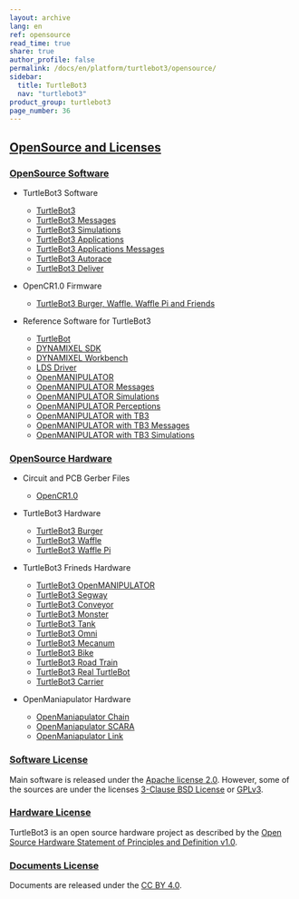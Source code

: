 ```yaml
---
layout: archive
lang: en
ref: opensource
read_time: true
share: true
author_profile: false
permalink: /docs/en/platform/turtlebot3/opensource/
sidebar:
  title: TurtleBot3
  nav: "turtlebot3"
product_group: turtlebot3
page_number: 36
---
```


<style>body {counter-reset: h1 13 !important;}</style>
<div style="counter-reset: h2 3"></div>

<!--[dummy Header 1]>
  <h1 id="dummy">More Info</h1>
  <h2 id="dummy">OpenSource and Licenses</h2>
  <p class="dummy_content">Available Resources</p>
<![end dummy Header 1]-->

## [OpenSource and Licenses](#opensource-licenses)

### [OpenSource Software](#opensource-software)

+ TurtleBot3 Software
  - [TurtleBot3](https://github.com/ROBOTIS-GIT/turtlebot3)
  - [TurtleBot3 Messages](https://github.com/ROBOTIS-GIT/turtlebot3_msgs)
  - [TurtleBot3 Simulations](https://github.com/ROBOTIS-GIT/turtlebot3_simulations)
  - [TurtleBot3 Applications](https://github.com/ROBOTIS-GIT/turtlebot3_applications)
  - [TurtleBot3 Applications Messages](https://github.com/ROBOTIS-GIT/turtlebot3_applications_msgs)
  - [TurtleBot3 Autorace](https://github.com/ROBOTIS-GIT/turtlebot3_autorace)
  - [TurtleBot3 Deliver](https://github.com/ROBOTIS-GIT/turtlebot3_deliver)

+ OpenCR1.0 Firmware
  - [TurtleBot3 Burger, Waffle. Waffle Pi and Friends](https://github.com/ROBOTIS-GIT/OpenCR)

+ Reference Software for TurtleBot3
  - [TurtleBot](https://github.com/turtlebot)
  - [DYNAMIXEL SDK](https://github.com/ROBOTIS-GIT/DynamixelSDK)
  - [DYNAMIXEL Workbench](https://github.com/ROBOTIS-GIT/dynamixel-workbench)
  - [LDS Driver](https://github.com/ROBOTIS-GIT/hls_lfcd_lds_driver)
  - [OpenMANIPULATOR](https://github.com/ROBOTIS-GIT/open_manipulator)
  - [OpenMANIPULATOR Messages](https://github.com/ROBOTIS-GIT/open_manipulator_msgs)
  - [OpenMANIPULATOR Simulations](https://github.com/ROBOTIS-GIT/open_manipulator_simulations)
  - [OpenMANIPULATOR Perceptions](https://github.com/ROBOTIS-GIT/open_manipulator_perceptions)
  - [OpenMANIPULATOR with TB3](https://github.com/ROBOTIS-GIT/open_manipulator_with_tb3)
  - [OpenMANIPULATOR with TB3 Messages](https://github.com/ROBOTIS-GIT/open_manipulator_with_tb3_msgs)
  - [OpenMANIPULATOR with TB3 Simulations](https://github.com/ROBOTIS-GIT/open_manipulator_with_tb3_simulations)


### [OpenSource Hardware](#opensource-hardware)

+ Circuit and PCB Gerber Files
  - [OpenCR1.0](https://github.com/ROBOTIS-GIT/OpenCR-Hardware)

+ TurtleBot3 Hardware
  - [TurtleBot3 Burger](http://www.robotis.com/service/download.php?no=676)
  - [TurtleBot3 Waffle](http://www.robotis.com/service/download.php?no=677)
  - [TurtleBot3 Waffle Pi](http://www.robotis.com/service/download.php?no=678)

+ TurtleBot3 Frineds Hardware  
  - [TurtleBot3 OpenMANIPULATOR](http://www.robotis.com/service/download.php?no=679)
  - [TurtleBot3 Segway](http://www.robotis.com/service/download.php?no=680)
  - [TurtleBot3 Conveyor](http://www.robotis.com/service/download.php?no=681)
  - [TurtleBot3 Monster](http://www.robotis.com/service/download.php?no=682)
  - [TurtleBot3 Tank](http://www.robotis.com/service/download.php?no=683)
  - [TurtleBot3 Omni](http://www.robotis.com/service/download.php?no=684)
  - [TurtleBot3 Mecanum](http://www.robotis.com/service/download.php?no=685)
  - [TurtleBot3 Bike](http://www.robotis.com/service/download.php?no=686)
  - [TurtleBot3 Road Train](http://www.robotis.com/service/download.php?no=687)
  - [TurtleBot3 Real TurtleBot](http://www.robotis.com/service/download.php?no=688)
  - [TurtleBot3 Carrier](http://www.robotis.com/service/download.php?no=689)

+ OpenManiapulator Hardware
  - [OpenManiapulator Chain](http://www.robotis.com/service/download.php?no=690)
  - [OpenManiapulator SCARA](http://www.robotis.com/service/download.php?no=691)
  - [OpenManiapulator Link](http://www.robotis.com/service/download.php?no=692)

### [Software License](#software-license)
Main software is released under the [Apache license 2.0][apache_v2].
However, some of the sources are under the licenses [3-Clause BSD License][bsd3] or [GPLv3][gpl_v3].

### [Hardware License](#hardware-license)
TurtleBot3 is an open source hardware project as described by the [Open Source Hardware Statement of Principles and Definition v1.0][oshw].

### [Documents License](#documents-license)
Documents are released under the [CC BY 4.0][ccl_v4].

[apache_v2]: https://www.apache.org/licenses/LICENSE-2.0
[bsd3]: https://opensource.org/licenses/BSD-3-Clause
[gpl_v3]: https://opensource.org/licenses/GPL-3.0
[oshw]: http://freedomdefined.org/OSHW
[ccl_v4]: https://creativecommons.org/licenses/by/4.0/
